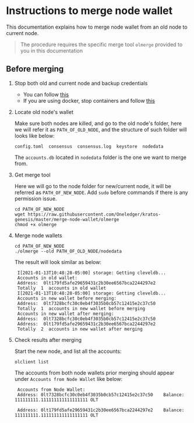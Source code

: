 # Instructions to merge node wallet
This documentation explains how to merge node wallet from an old node to current node.
> The procedure requires the specific merge tool `olmerge` provided to you in this documentation

## Before merging
1. Stop both old and current node and backup credentials
    - You can follow [this](https://github.com/Oneledger/protocol/wiki/How-to-Kill-the-Olfullnode-Process-and-Backup-Credentials-v0.16.3)
    - If you are using docker, stop containers and follow [this](https://github.com/Oneledger/protocol/wiki/Backup-your-keys-v0.16.3(Docker-version))

2. Locate old node's wallet

   Make sure both nodes are killed, and go to the old node's folder, here we will refer it as `PATH_OF_OLD_NODE`, and the structure of such folder will looks like below:
    ```
    config.toml  consensus  consensus.log  keystore  nodedata
    ```
    The `accounts.db` located in `nodedata` folder is the one we want to merge from.

3. Get merge tool

   Here we will go to the node folder for new/current node, it will be referred as `PATH_OF_NEW_NODE`. Add `sudo` before commands if there is any permission issue.
   ```
   cd PATH_OF_NEW_NODE
   wget https://raw.githubusercontent.com/Oneledger/kratos-genesis/master/merge-node-wallet/olmerge
   chmod +x olmerge
   ```

4. Merge node wallets
   ```
   cd PATH_OF_NEW_NODE
   ./olmerge --old PATH_OF_OLD_NODE/nodedata
   ```
   The result will look similar as below:
   ```
    I[2021-01-13T10:48:28-05:00] storage: Getting cleveldb...
    Accounts in old wallet:
    Address:  0lt179fd5afe29659431c2b30ee6567bca2244297e2
    Totally  1  accounts in old wallet
    I[2021-01-13T10:48:28-05:00] storage: Getting cleveldb...
    Accounts in new wallet before merging:
    Address:  0lt7328bcfc30c0eb4f3035b0cb57c12415e2c37c50
    Totally  1  accounts in new wallet before merging
    Accounts in new wallet after merging:
    Address:  0lt7328bcfc30c0eb4f3035b0cb57c12415e2c37c50
    Address:  0lt179fd5afe29659431c2b30ee6567bca2244297e2
    Totally  2  accounts in new wallet after merging

   ```

5. Check results after merging

   Start the new node, and list all the accounts:
   ```
   olclient list
   ```
   The accounts from both node wallets prior merging should appear under `Accounts from Node Wallet` like below:
   ```
    Accounts from Node Wallet:
    Address: 0lt7328bcfc30c0eb4f3035b0cb57c12415e2c37c50    Balance: 111111111.111111111111111111 OLT 

    Address: 0lt179fd5afe29659431c2b30ee6567bca2244297e2    Balance: 111111111.111111111111111111 OLT
   ```
